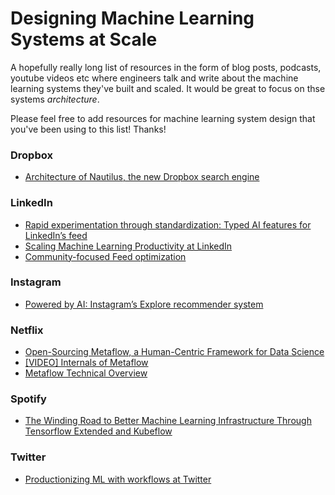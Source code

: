 # Designing Machine Learning Systems at Scale

A hopefully really long list of resources in the form of blog posts, podcasts, youtube videos etc where engineers talk and write about the machine learning systems they've built and scaled. It would be great to focus on thse systems _architecture_.

Please feel free to add resources for machine learning system design that you've been using to this list! Thanks!


### Dropbox
- [Architecture of Nautilus, the new Dropbox search engine](https://dropbox.tech/machine-learning/architecture-of-nautilus-the-new-dropbox-search-engine)

### LinkedIn
- [Rapid experimentation through standardization: Typed AI features for LinkedIn’s feed](https://engineering.linkedin.com/blog/2020/feed-typed-ai-features)
- [Scaling Machine Learning Productivity at LinkedIn](https://engineering.linkedin.com/blog/2019/01/scaling-machine-learning-productivity-at-linkedin)
- [Community-focused Feed optimization](https://engineering.linkedin.com/blog/2019/06/community-focused-feed-optimization)

### Instagram
- [Powered by AI: Instagram’s Explore recommender system](https://instagram-engineering.com/powered-by-ai-instagrams-explore-recommender-system-7ca901d2a882)

### Netflix
- [Open-Sourcing Metaflow, a Human-Centric Framework for Data Science](https://netflixtechblog.com/open-sourcing-metaflow-a-human-centric-framework-for-data-science-fa72e04a5d9?source=collection_home---4------6-----------------------)
- [[VIDEO] Internals of Metaflow](https://www.youtube.com/watch?v=8jTo3bVni3E&list=PLGEBSHR02XbhC-5Eqy7ERHxpuwiJHes4j)
- [Metaflow Technical Overview](https://docs.metaflow.org/internals-of-metaflow/technical-overview)

### Spotify
- [The Winding Road to Better Machine Learning Infrastructure Through Tensorflow Extended and Kubeflow](https://labs.spotify.com/2019/12/13/the-winding-road-to-better-machine-learning-infrastructure-through-tensorflow-extended-and-kubeflow/)

### Twitter
- [Productionizing ML with workflows at Twitter](https://blog.twitter.com/engineering/en_us/topics/insights/2018/ml-workflows.html)

